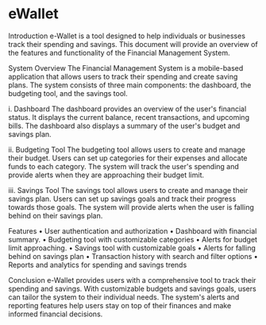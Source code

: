 # eWallet
Introduction
e-Wallet is a tool designed to help individuals or businesses track their spending and savings. This document will provide an overview of the features and functionality of the Financial Management System.

System Overview
The Financial Management System is a mobile-based application that allows users to track their spending and create saving plans. The system consists of three main components: the dashboard, the budgeting tool, and the savings tool.

i.	Dashboard
The dashboard provides an overview of the user's financial status. It displays the current balance, recent transactions, and upcoming bills. The dashboard also displays a summary of the user's budget and savings plan.

ii.	Budgeting Tool
The budgeting tool allows users to create and manage their budget. Users can set up categories for their expenses and allocate funds to each category. The system will track the user's spending and provide alerts when they are approaching their budget limit.

iii.	Savings Tool
The savings tool allows users to create and manage their savings plan. Users can set up savings goals and track their progress towards those goals. The system will provide alerts when the user is falling behind on their savings plan.

Features
•	User authentication and authorization
•	Dashboard with financial summary.
•	Budgeting tool with customizable categories
•	Alerts for budget limit approaching.
•	Savings tool with customizable goals
•	Alerts for falling behind on savings plan
•	Transaction history with search and filter options
•	Reports and analytics for spending and savings trends

Conclusion
e-Wallet provides users with a comprehensive tool to track their spending and savings. With customizable budgets and savings goals, users can tailor the system to their individual needs. The system's alerts and reporting features help users stay on top of their finances and make informed financial decisions.

